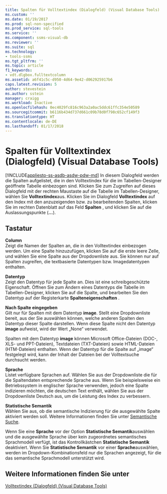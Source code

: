 ```yaml
---
title: Spalten für Volltextindex (Dialogfeld) (Visual Database Tools) | Microsoft-Dokumentation
ms.custom: ''
ms.date: 01/19/2017
ms.prod: sql-non-specified
ms.prod_service: sql-tools
ms.service: ''
ms.component: ssms-visual-db
ms.reviewer: ''
ms.suite: sql
ms.technology:
- tools-ssms
ms.tgt_pltfrm: ''
ms.topic: article
f1_keywords:
- vdt.dlgbox.fulltextcolumn
ms.assetid: a6f41c5c-d950-4d64-9e42-d062925917b6
caps.latest.revision: 5
author: stevestein
ms.author: sstein
manager: craigg
ms.workload: Inactive
ms.openlocfilehash: 0ec4029fc816c963a2a0ac5ddc61ffc354e50589
ms.sourcegitcommit: b6116b434d737d661c09b78d0f798c652cf149f3
ms.translationtype: HT
ms.contentlocale: de-DE
ms.lasthandoff: 01/17/2018
---
```

# <a name="full-text-index-columns-dialog-box-visual-database-tools"></a>Spalten für Volltextindex (Dialogfeld) (Visual Database Tools)
[!INCLUDE[appliesto-ss-asdb-asdw-pdw-md](../../includes/appliesto-ss-asdb-asdw-pdw-md.md)] In diesem Dialogfeld werden die Spalten aufgelistet, die in den Volltextindex für die im Tabellen-Designer geöffnete Tabelle einbezogen sind. Klicken Sie zum Zugreifen auf dieses Dialogfeld mit der rechten Maustaste auf die Tabelle im Tabellen-Designer, wählen Sie **Volltextindex**aus. Klicken Sie im Dialogfeld **Volltextindex** auf den Index mit den anzuzeigenden bzw. zu bearbeitenden Spalten, klicken Sie im rechten Datenblatt auf das Feld **Spalten** , und klicken Sie auf die Auslassungspunkte (**…**).  
  
## <a name="options"></a>Tastatur  
**Column**  
Zeigt die Namen der Spalten an, die in den Volltextindex einbezogen werden. Um eine Spalte hinzuzufügen, klicken Sie auf die erste leere Zelle, und wählen Sie eine Spalte aus der Dropdownliste aus. Sie können nur auf Spalten zugreifen, die textbasierte Datentypen bzw. Imagedatentypen enthalten.  
  
**Datentyp**  
Zeigt den Datentyp für jede Spalte an. Dies ist eine schreibgeschützte Eigenschaft. Öffnen Sie zum Ändern eines Datentyps die Tabelle im Tabellen-Designer, klicken Sie auf die Spalte, und bearbeiten Sie den Datentyp auf der Registerkarte **Spalteneigenschaften** .  
  
**Nach Spalte eingegeben**  
Gilt nur für Spalten mit dem Datentyp **image**. Stellt eine Dropdownliste bereit, aus der Sie auswählen können, welche anderen Spalten den Datentyp dieser Spalte darstellen. Wenn diese Spalte nicht den Datentyp **image** aufweist, wird der Wert „None“ verwendet.  
  
Spalten mit dem Datentyp **image** können Microsoft Office-Dateien (DOC-, XLS- und PPT-Dateien), Textdateien (TXT-Dateien) sowie HTML-Dateien (HTM-Dateien) enthalten. Wenn der Datentyp für die Spalte auf „image“ festgelegt wird, kann der Inhalt der Dateien bei der Volltextsuche durchsucht werden.  
  
**Sprache**  
Listet verfügbare Sprachen auf. Wählen Sie aus der Dropdownliste die für die Spaltendaten entsprechende Sprache aus. Wenn Sie beispielsweise ein Betriebssystem in englischer Sprache verwenden, jedoch eine Spalte indizieren möchten, die deutschen Text enthält, wählen Sie aus der Dropdownliste Deutsch aus, um die Leistung des Index zu verbessern.  
  
**Statistische Semantik**  
Wählen Sie aus, ob die semantische Indizierung für die ausgewählte Spalte aktiviert werden soll. Weitere Informationen finden Sie unter [Semantische Suche](http://msdn.microsoft.com/en-us/cd8faa9d-07db-420d-93f4-a2ea7c974b97).  
  
Wenn Sie eine **Sprache** vor der Option **Statistische Semantik**auswählen und die ausgewählte Sprache über kein zugeordnetes semantisches Sprachmodell verfügt, ist das Kontrollkästchen **Statistische Semantik** deaktiviert. Wenn Sie **Statistische Semantik** vor einer **Sprache**auswählen, werden im Dropdown-Kombinationsfeld nur die Sprachen angezeigt, für die das semantische Sprachmodell unterstützt wird.  
  
## <a name="see-also"></a>Weitere Informationen finden Sie unter  
[Volltextindex (Dialogfeld) &#40;Visual Database Tools&#41;](../../ssms/visual-db-tools/full-text-index-dialog-box-visual-database-tools.md)  
  
